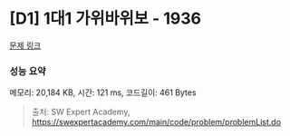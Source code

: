 # [D1] 1대1 가위바위보 - 1936 

[문제 링크](https://swexpertacademy.com/main/code/problem/problemDetail.do?contestProbId=AV5PjKXKALcDFAUq) 

### 성능 요약

메모리: 20,184 KB, 시간: 121 ms, 코드길이: 461 Bytes



> 출처: SW Expert Academy, https://swexpertacademy.com/main/code/problem/problemList.do
